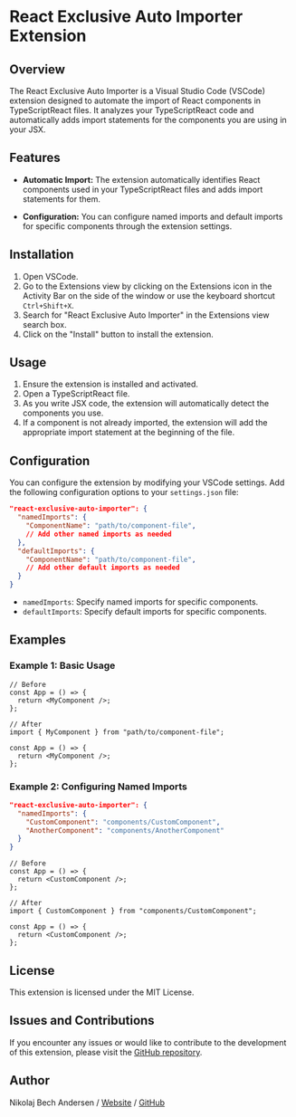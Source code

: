 # React Exclusive Auto Importer Extension

## Overview

The React Exclusive Auto Importer is a Visual Studio Code (VSCode) extension designed to automate the import of React components in TypeScriptReact files. It analyzes your TypeScriptReact code and automatically adds import statements for the components you are using in your JSX.

## Features

- **Automatic Import:** The extension automatically identifies React components used in your TypeScriptReact files and adds import statements for them.

- **Configuration:** You can configure named imports and default imports for specific components through the extension settings.

## Installation

1. Open VSCode.
2. Go to the Extensions view by clicking on the Extensions icon in the Activity Bar on the side of the window or use the keyboard shortcut `Ctrl+Shift+X`.
3. Search for "React Exclusive Auto Importer" in the Extensions view search box.
4. Click on the "Install" button to install the extension.

## Usage

1. Ensure the extension is installed and activated.
2. Open a TypeScriptReact file.
3. As you write JSX code, the extension will automatically detect the components you use.
4. If a component is not already imported, the extension will add the appropriate import statement at the beginning of the file.

## Configuration

You can configure the extension by modifying your VSCode settings. Add the following configuration options to your `settings.json` file:

```json
"react-exclusive-auto-importer": {
  "namedImports": {
    "ComponentName": "path/to/component-file",
    // Add other named imports as needed
  },
  "defaultImports": {
    "ComponentName": "path/to/component-file",
    // Add other default imports as needed
  }
}
```

- `namedImports`: Specify named imports for specific components.
- `defaultImports`: Specify default imports for specific components.

## Examples

### Example 1: Basic Usage

```tsx
// Before
const App = () => {
  return <MyComponent />;
};
```

```tsx
// After
import { MyComponent } from "path/to/component-file";

const App = () => {
  return <MyComponent />;
};
```

### Example 2: Configuring Named Imports

```json
"react-exclusive-auto-importer": {
  "namedImports": {
    "CustomComponent": "components/CustomComponent",
    "AnotherComponent": "components/AnotherComponent"
  }
}
```

```tsx
// Before
const App = () => {
  return <CustomComponent />;
};
```

```tsx
// After
import { CustomComponent } from "components/CustomComponent";

const App = () => {
  return <CustomComponent />;
};
```

## License

This extension is licensed under the MIT License.

## Issues and Contributions

If you encounter any issues or would like to contribute to the development of this extension, please visit the [GitHub repository](https://github.com/nikolajbech/react-exclusive-auto-importer).

## Author

Nikolaj Bech Andersen / [Website](https://prozense.com) / [GitHub](https://github.com/nikolajbech)
